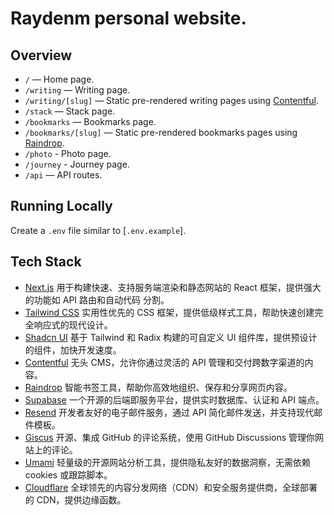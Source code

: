 # Raydenm personal website.

## Overview

- `/` — Home page.
- `/writing` — Writing page.
- `/writing/[slug]` — Static pre-rendered writing pages using [Contentful](https://www.contentful.com).
- `/stack` — Stack page.
- `/bookmarks` — Bookmarks page.
- `/bookmarks/[slug]` — Static pre-rendered bookmarks pages using [Raindrop](https://raindrop.io/).
- `/photo` - Photo page.
- `/journey` - Journey page.
- `/api` — API routes.

## Running Locally

Create a `.env` file similar to [`.env.example`].

## Tech Stack

- [Next.js](https://nextjs.org) 用于构建快速、支持服务端渲染和静态网站的 React 框架，提供强大的功能如 API 路由和自动代码
  分割。
- [Tailwind CSS](https://tailwindcss.com) 实用性优先的 CSS 框架，提供低级样式工具，帮助快速创建完全响应式的现代设计。
- [Shadcn UI](https://ui.shadcn.com) 基于 Tailwind 和 Radix 构建的可自定义 UI 组件库，提供预设计的组件，加快开发速度。
- [Contentful](https://www.contentful.com) 无头 CMS，允许你通过灵活的 API 管理和交付跨数字渠道的内容。
- [Raindrop](https://raindrop.io) 智能书签工具，帮助你高效地组织、保存和分享网页内容。
- [Supabase](https://supabase.com) 一个开源的后端即服务平台，提供实时数据库、认证和 API 端点。
- [Resend](https://resend.com) 开发者友好的电子邮件服务，通过 API 简化邮件发送，并支持现代邮件模板。
- [Giscus](https://giscus.app) 开源、集成 GitHub 的评论系统，使用 GitHub Discussions 管理你网站上的评论。
- [Umami](https://umami.is) 轻量级的开源网站分析工具，提供隐私友好的数据洞察，无需依赖 cookies 或跟踪脚本。
- [Cloudflare](https://cloudflare.com) 全球领先的内容分发网络（CDN）和安全服务提供商，全球部署的 CDN，提供边缘函数。
